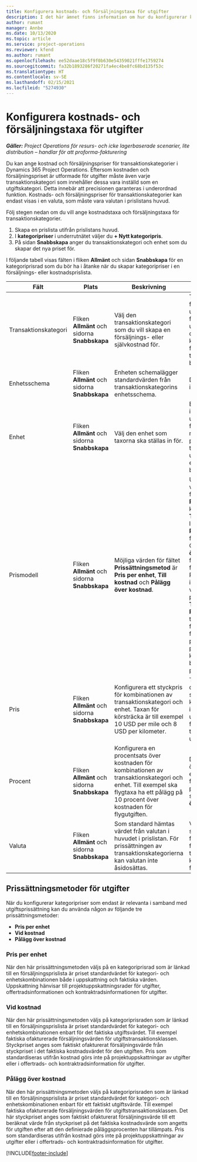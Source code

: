 ```yaml
---
title: Konfigurera kostnads- och försäljningstaxa för utgifter
description: I det här ämnet finns information om hur du konfigurerar kostnads- och försäljningstaxor för transaktions- och utgiftskategorier.
author: rumant
manager: Annbe
ms.date: 10/13/2020
ms.topic: article
ms.service: project-operations
ms.reviewer: kfend
ms.author: rumant
ms.openlocfilehash: ee52daae18c5f9f0b630e54359021fffe1759274
ms.sourcegitcommit: fa32b1893286f20271fa4ec4be8fc68bd135f53c
ms.translationtype: HT
ms.contentlocale: sv-SE
ms.lasthandoff: 02/15/2021
ms.locfileid: "5274930"
---
```

# <a name="set-up-cost-and-sales-rates-for-expenses"></a>Konfigurera kostnads- och försäljningstaxa för utgifter

_**Gäller:** Project Operations för resurs- och icke lagerbaserade scenarier, lite distribution – handlar för att proforma-fakturering_

Du kan ange kostnad och försäljningspriser för transaktionskategorier i Dynamics 365 Project Operations. Eftersom kostnaden och försäljningspriset är utformade för utgifter måste även varje transaktionskategori som innehåller dessa vara inställd som en utgiftskategori. Detta innebär att precisionen garanteras i underordnad funktion. Kostnads- och försäljningspriser för transaktionskategorier kan endast visas i en valuta, som måste vara valutan i prislistans huvud.

Följ stegen nedan om du vill ange kostnadstaxa och försäljningstaxa för transaktionskategorier. 

1. Skapa en prislista utifrån prislistans huvud. 
2. I **kategoripriser** i underrutnätet väljer du **+ Nytt kategoripris**. 
3. På sidan **Snabbskapa** anger du transaktionskategori och enhet som du skapar det nya priset för.

I följande tabell visas fälten i fliken **Allmänt** och sidan **Snabbskapa** för en kategoriprisrad som du bör ha i åtanke när du skapar kategoripriser i en försäljnings- eller kostnadsprislista.

| Fält | Plats | Beskrivning | Inverkan nedströms |
| --- | --- | --- | --- |
| Transaktionskategori | Fliken **Allmänt** och sidorna **Snabbskapa** | Välj den transaktionskategori som du vill skapa en försäljnings- eller självkostnad för. | Transaktionskategorin för inkommande uppskattade eller faktiska värden för utgifter matchas mot den här raden så att kostnads- eller försäljningstaxan för transaktionskategorin blir standard. |
| Enhetsschema | Fliken **Allmänt** och sidorna **Snabbskapa** | Enheten schemalägger standardvärden från transaktionskategorins enhetsschema. | Det här fältet har ingen inverkan nedströms. |
| Enhet | Fliken **Allmänt** och sidorna **Snabbskapa** | Välj den enhet som taxorna ska ställas in för. | Enheten för inkommande uppskattade eller den faktiska värden matchas mot enheten på denna rad så att taxan i utgiftsuppskattningen eller det faktiska värdet blir standard. |
| Prismodell | Fliken **Allmänt** och sidorna **Snabbskapa** | Möjliga värden för fältet **Prissättningsmetod** är **Pris per enhet**, **Till kostnad** och **Pålägg över kostnad**. | Under prisinställning väljer du **Pris per enhet** för att låsa fältet **Procentsats** på kategoriprisraden. Om **Till kostnad** har valts låses fälten **Pris** och **Procentsats** på försäljningsprislistan. Om du väljer **Pålägg över kostnad** låser du fältet **Pris** i försäljningsprislistan. På en rad för inkommande faktiskt värde leder prissättningsmetoderna **Till kostnad** eller **Pålägg över kostnad** till att motsvarande rad för ofakturerad försäljning tilldelas ett pris som är lika med priset i det faktiska kostnadsvärdet eller beräknas som ett pålägg över priset. |
| Pris | Fliken **Allmänt** och sidorna **Snabbskapa** | Konfigurera ett styckpris för kombinationen av transaktionskategori och enhet. Taxan för körsträcka är till exempel 10 USD per mile och 8 USD per kilometer. | Taxan för körsträcka är den taxa som använder styckpriset eller kostnaden på raden för inkommande uppskattade eller faktiska värden för en transaktionsklass för utgifter.|
| Procent | Fliken **Allmänt** och sidorna **Snabbskapa** | Konfigurera en procentsats över kostnaden för kombinationen av transaktionskategori och enhet. Till exempel ska flygtaxa ha ett pålägg på 10 procent över kostnaden för flygutgiften. | Denna procentsats över kostnaden gäller endast för en försäljningsprislista när prissättningsmetoden som valts är **Pålägg över kostnad**. |
| Valuta | Fliken **Allmänt** och sidorna **Snabbskapa** | Som standard hämtas värdet från valutan i huvudet i prislistan. För prissättningen av transaktionskategorierna kan valutan inte åsidosättas. | Valutan använder styckpriset på raden för inkommande faktiska värden för transaktionsklassen för kostnad och försäljning. |

## <a name="pricing-methods-for-expenses"></a>Prissättningsmetoder för utgifter

När du konfigurerar kategoripriser som endast är relevanta i samband med utgiftsprissättning kan du använda någon av följande tre prissättningsmetoder:

- **Pris per enhet**
- **Vid kostnad**
- **Pålägg över kostnad**

### <a name="price-per-unit"></a>Pris per enhet
När den här prissättningsmetoden väljs på en kategoriprisrad som är länkad till en försäljningsprislista är priset standardvärdet för kategori- och enhetskombinationen både i uppskattning och faktiska värden. Uppskattning hänvisar till projektuppskattningsrader för utgifter, offertradsinformationen och kontraktradsinformationen för utgifter.

### <a name="at-cost"></a>Vid kostnad
När den här prissättningsmetoden väljs på kategoriprisraden som är länkad till en försäljningsprislista är priset standardvärdet för kategori- och enhetskombinationen enbart för det faktiska utgiftsvärdet. Till exempel faktiska ofakturerade försäljningsvärden för utgiftstransaktionsklassen. Styckpriset anges som faktiskt ofakturerat försäljningsvärde från styckpriset i det faktiska kostnadsvärdet för den utgiften. Pris som standardiseras utifrån kostnad görs inte på projektuppskattningar av utgifter eller i offertrads- och kontraktradsinformation för utgifter.

### <a name="markup-over-cost"></a>Pålägg över kostnad
När den här prissättningsmetoden väljs på kategoriprisraden som är länkad till en försäljningsprislista är priset standardvärdet för kategori- och enhetskombinationen enbart för ett faktiskt utgiftsvärde. Till exempel faktiska ofakturerade försäljningsvärden för utgiftstransaktionsklassen. Det här styckpriset anges som faktiskt ofakturerat försäljningsvärde till ett beräknat värde från styckpriset på det faktiska kostnadsvärde som angetts för utgiften efter att den definierade påläggsprocenten har tillämpats. Pris som standardiseras utifrån kostnad görs inte på projektuppskattningar av utgifter eller i offertrads- och kontraktradsinformation för utgifter.


[!INCLUDE[footer-include](../includes/footer-banner.md)]